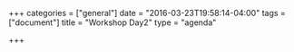 +++
categories = ["general"]
date = "2016-03-23T19:58:14-04:00"
tags = ["document"]
title = "Workshop Day2"
type = "agenda"

+++

